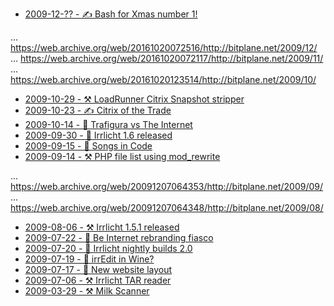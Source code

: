 * [2009-12-?? - ✍️ Bash for Xmas number 1!](12/ratm)

... https://web.archive.org/web/20161020072516/http://bitplane.net/2009/12/
... https://web.archive.org/web/20161020072117/http://bitplane.net/2009/11/
... https://web.archive.org/web/20161020123514/http://bitplane.net/2009/10/

* [2009-10-29 - ⚒️ LoadRunner Citrix Snapshot stripper](10/lr-citrix)
* [2009-10-23 - ✍️ Citrix of the Trade](10/citricks)
* [2009-10-14 - 📝 Trafigura vs The Internet](10/sidewiki-leaks)
* [2009-09-30 - 📝 Irrlicht 1.6 released](09/irrlicht-1-6-released)
* [2009-09-15 - 📝 Songs in Code](09/songs-in-code)
* [2009-09-14 - ⚒️ PHP file list using mod_rewrite](09/file-list)

... https://web.archive.org/web/20091207064353/http://bitplane.net/2009/09/
... https://web.archive.org/web/20091207064348/http://bitplane.net/2009/08/

* [2009-08-06 - ⚒️ Irrlicht 1.5.1 released](08/irrlicht-1.5-1-released)
* [2009-07-22 - 📝 Be Internet rebranding fiasco](07/be-internet-rebranded)
* [2009-07-20 - 📝 Irrlicht nightly builds 2.0](07/irrlicht-nightly-builds-2-0)
* [2009-07-19 - 📝 irrEdit in Wine?](07/irredit-in-wine)
* [2009-07-17 - 📝 New website layout](07/new-layout)
* [2009-07-06 - ⚒️ Irrlicht TAR reader](06/tar-reader)
* [2009-03-29 - ⚒️ Milk Scanner](03/milk-scanner)
